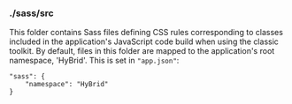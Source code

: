 ### ./sass/src

This folder contains Sass files defining CSS rules corresponding to classes
included in the application's JavaScript code build when using the classic toolkit.
By default, files in this folder are mapped to the application's root namespace, 'HyBrid'.
This is set in `"app.json"`:

    "sass": {
        "namespace": "HyBrid"
    }